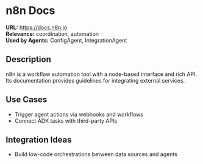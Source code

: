 # n8n Docs

**URL:** https://docs.n8n.io  
**Relevance:** coordination, automation  
**Used by Agents:** ConfigAgent, IntegrationAgent

## Description
n8n is a workflow automation tool with a node-based interface and rich API. Its documentation provides guidelines for integrating external services.

## Use Cases
- Trigger agent actions via webhooks and workflows
- Connect ADK tasks with third-party APIs

## Integration Ideas
- Build low-code orchestrations between data sources and agents
